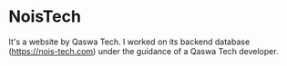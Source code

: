 # NoisTech
It's a website by Qaswa Tech. I worked on its backend database (https://nois-tech.com) under the guidance of a Qaswa Tech developer.
